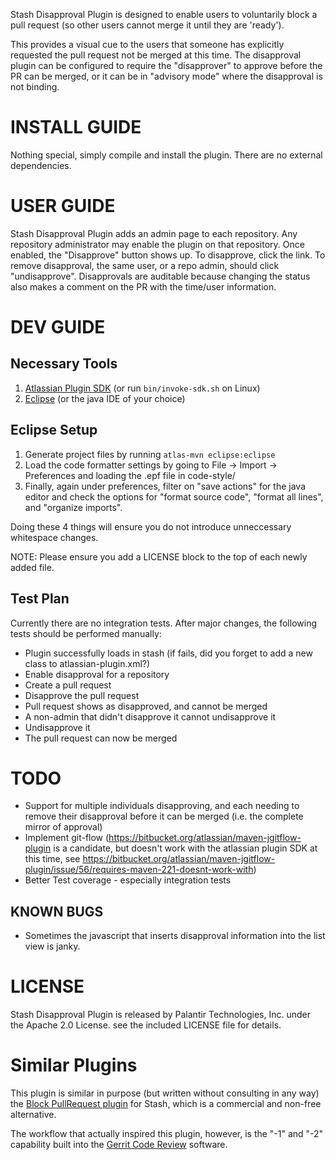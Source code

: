 Stash Disapproval Plugin is designed to enable users to voluntarily block a
pull request (so other users cannot merge it until they are 'ready').

This provides a visual cue to the users that someone has explicitly requested
the pull request not be merged at this time.  The disapproval plugin can be
configured to require the "disapprover" to approve before the PR can be merged,
or it can be in "advisory mode" where the disapproval is not binding.

# INSTALL GUIDE

Nothing special, simply compile and install the plugin.  There are no external dependencies.

# USER GUIDE

Stash Disapproval Plugin adds an admin page to each repository.  Any repository
administrator may enable the plugin on that repository.  Once enabled, the
"Disapprove" button shows up.  To disapprove, click the link.  To remove
disapproval, the same user, or a repo admin, should click "undisapprove".
Disapprovals are auditable because changing the status also makes a comment on
the PR with the time/user information.

# DEV GUIDE

## Necessary Tools

1. [Atlassian Plugin SDK](https://developer.atlassian.com/display/DOCS/Set+up+the+Atlassian+Plugin+SDK+and+Build+a+Project) (or run `bin/invoke-sdk.sh` on Linux)
2. [Eclipse](http://eclipse.org) (or the java IDE of your choice)

## Eclipse Setup

1. Generate project files by running `atlas-mvn eclipse:eclipse`
2. Load the code formatter settings by going to File -> Import -> Preferences and loading the .epf file in code-style/
3. Finally, again under preferences, filter on "save actions" for the java editor and check the options for "format source code", "format all lines", and "organize imports".

Doing these 4 things will ensure you do not introduce unneccessary whitespace changes.

NOTE: Please ensure you add a LICENSE block to the top of each newly added file.

## Test Plan

Currently there are no integration tests.  After major changes, the following tests should be performed manually:

* Plugin successfully loads in stash (if fails, did you forget to add a new class to atlassian-plugin.xml?)
* Enable disapproval for a repository
* Create a pull request
* Disapprove the pull request
* Pull request shows as disapproved, and cannot be merged
* A non-admin that didn't disapprove it cannot undisapprove it
* Undisapprove it
* The pull request can now be merged

# TODO

* Support for multiple individuals disapproving, and each needing to remove their disapproval before it can be merged (i.e. the complete mirror of approval)
* Implement git-flow (https://bitbucket.org/atlassian/maven-jgitflow-plugin is a candidate, but doesn't work with the atlassian plugin SDK at this time, see https://bitbucket.org/atlassian/maven-jgitflow-plugin/issue/56/requires-maven-221-doesnt-work-with)
* Better Test coverage - especially integration tests

## KNOWN BUGS

* Sometimes the javascript that inserts disapproval information into the list view is janky.

# LICENSE

Stash Disapproval Plugin is released by Palantir Technologies, Inc. under the
Apache 2.0 License.  see the included LICENSE file for details.

# Similar Plugins

This plugin is similar in purpose (but written without consulting in any way)
the
[Block PullRequest plugin](https://marketplace.atlassian.com/plugins/com.bolyuba.stash.plugin.stash-block-pullrequest-plugin)
for Stash, which is a commercial and non-free alternative.

The workflow that actually inspired this plugin, however, is the "-1" and "-2"
capability built into the [Gerrit Code Review](https://code.google.com/p/gerrit/) software.
